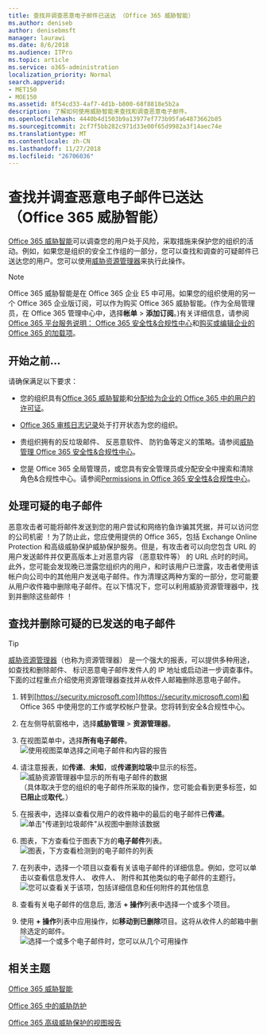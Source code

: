 ```yaml
---
title: 查找并调查恶意电子邮件已送达 （Office 365 威胁智能）
ms.author: deniseb
author: denisebmsft
manager: laurawi
ms.date: 8/6/2018
ms.audience: ITPro
ms.topic: article
ms.service: o365-administration
localization_priority: Normal
search.appverid:
- MET150
- MOE150
ms.assetid: 8f54cd33-4af7-4d1b-b800-68f8818e5b2a
description: 了解如何使用威胁智能来查找和调查恶意电子邮件。
ms.openlocfilehash: 4440b4d1503b9a13977ef773b95fa64873662b85
ms.sourcegitcommit: 2cf7f5bb282c971d33e00f65d9982a3f14aec74e
ms.translationtype: MT
ms.contentlocale: zh-CN
ms.lasthandoff: 11/27/2018
ms.locfileid: "26706036"
---
```

# <a name="find-and-investigate-malicious-email-that-was-delivered-office-365-threat-intelligence"></a>查找并调查恶意电子邮件已送达 （Office 365 威胁智能）

[Office 365 威胁智能](office-365-ti.md)可以调查您的用户处于风险，采取措施来保护您的组织的活动。例如，如果您是组织的安全工作组的一部分，您可以查找和调查的可疑邮件已送达您的用户。您可以使用[威胁资源管理器](get-started-with-ti.md#threat-explorer)来执行此操作。
  
> [!NOTE]
> Office 365 威胁智能是在 Office 365 企业 E5 中可用。如果您的组织使用的另一个 Office 365 企业版订阅，可以作为购买 Office 365 威胁智能。(作为全局管理员，在 Office 365 管理中心中，选择**帐单** \> **添加订阅**。)有关详细信息，请参阅[Office 365 平台服务说明： Office 365 安全性&amp;合规性中心](https://technet.microsoft.com/en-us/library/dn933793.aspx)和[购买或编辑企业的 Office 365 的加载项](https://support.office.com/article/4e7b57d6-b93b-457d-aecd-0ea58bff07a6)。 
  
## <a name="before-you-begin"></a>开始之前...

请确保满足以下要求：
  
- 您的组织具有[Office 365 威胁智能](office-365-ti.md)和[分配给为企业的 Office 365 中的用户的许可证](https://support.office.com/article/997596b5-4173-4627-b915-36abac6786dc)。
    
- [Office 365 审核日志记录](turn-audit-log-search-on-or-off.md)处于打开状态为您的组织。 
    
- 贵组织拥有的反垃圾邮件、 反恶意软件、 防钓鱼等定义的策略。请参阅[威胁管理 Office 365 安全性&amp;合规性中心](threat-management.md)。
    
- 您是 Office 365 全局管理员，或您具有安全管理员或分配安全中搜索和清除角色&amp;合规性中心。请参阅[Permissions in Office 365 安全性&amp;合规性中心](permissions-in-the-security-and-compliance-center.md)。
    
## <a name="dealing-with-suspicious-emails"></a>处理可疑的电子邮件

恶意攻击者可能将邮件发送到您的用户尝试和网络钓鱼诈骗其凭据，并可以访问您的公司机密 ！为了防止此，您应使用提供的 Office 365，包括 Exchange Online Protection 和高级威胁保护威胁保护服务。但是，有攻击者可以向您包含 URL 的用户发送邮件并仅更高版本上对恶意内容 （恶意软件等） 的 URL 点时的时间。此外，您可能会发现晚已泄露您组织内的用户，和时该用户已泄露，攻击者使用该帐户向公司中的其他用户发送电子邮件。作为清理这两种方案的一部分，您可能要从用户收件箱中删除电子邮件。在以下情况下，您可以利用威胁资源管理器中，找到并删除这些邮件 ！
  
## <a name="find-and-delete-suspicious-email-that-was-delivered"></a>查找并删除可疑的已发送的电子邮件

> [!TIP]
> [威胁资源管理器](get-started-with-ti.md#threat-explorer)（也称为资源管理器） 是一个强大的报表，可以提供多种用途，如查找和删除邮件、 标识恶意电子邮件发件人的 IP 地址或启动进一步调查事件。下面的过程重点介绍使用资源管理器查找并从收件人邮箱删除恶意电子邮件。 
  
1. 转到[https://security.microsoft.com](https://security.microsoft.com)和 Office 365 中使用您的工作或学校帐户登录。您将转到安全&amp;合规性中心。 
    
2. 在左侧导航窗格中，选择**威胁管理** \> **资源管理器**。
    
3. 在视图菜单中，选择**所有电子邮件**。<br/>![使用视图菜单选择之间电子邮件和内容的报告](media/d39013ff-93b6-42f6-bee5-628895c251c2.png)
  
4. 请注意报表，如**传递**、**未知**，或**传递到垃圾**中显示的标签。<br/>![威胁资源管理器中显示的所有电子邮件的数据](media/208826ed-a85e-446f-b276-b5fdc312fbcb.png)<br/>（具体取决于您的组织的电子邮件所采取的操作，您可能会看到更多标签，如**已阻止**或**取代**。）
    
5. 在报表中，选择以查看仅用户的收件箱中的最后的电子邮件已**传递**。<br/>![单击"传递到垃圾邮件"从视图中删除该数据](media/e6fb2e47-461e-4f6f-8c65-c331bd858758.png)
  
6. 图表，下方查看位于图表下方的**电子邮件**列表。<br/>![图表，下方查看检测到的电子邮件的列表](media/dfb60590-1236-499d-97da-86c68621e2bc.png)
  
7. 在列表中，选择一个项目以查看有关该电子邮件的详细信息。例如，您可以单击以查看信息发件人、 收件人、 附件和其他类似的电子邮件的主题行。<br/>![您可以查看关于该项，包括详细信息和任何附件的其他信息](media/5a5707c3-d62a-4610-ae7b-900fff8708b2.png)
  
8. 查看有关电子邮件的信息后, 激活 **+ 操作**列表中选择一个或多个项目。
    
9. 使用 **+ 操作**列表中应用操作，如**移动到已删除**项目。这将从收件人的邮箱中删除选定的邮件。<br/>![选择一个或多个电子邮件时，您可以从几个可用操作](media/ef12e10c-60a7-4f66-8f76-68d77ae26de1.png)
  
## <a name="related-topics"></a>相关主题

[Office 365 威胁智能](office-365-ti.md)
  
[Office 365 中的威胁防护](protect-against-threats.md)
  
[Office 365 高级威胁保护的视图报告](view-reports-for-atp.md)
  

